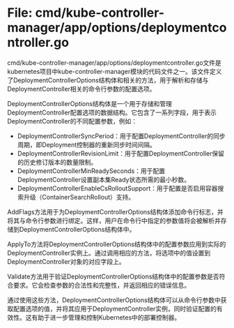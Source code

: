 # File: cmd/kube-controller-manager/app/options/deploymentcontroller.go

cmd/kube-controller-manager/app/options/deploymentcontroller.go文件是kubernetes项目中kube-controller-manager模块的代码文件之一。该文件定义了DeploymentControllerOptions结构体和相关的方法，用于解析和存储与DeploymentController相关的命令行参数的配置选项。

DeploymentControllerOptions结构体是一个用于存储和管理DeploymentController配置选项的数据结构。它包含了一系列字段，用于表示DeploymentController的不同配置参数，例如：
- DeploymentControllerSyncPeriod：用于配置DeploymentController的同步周期，即Deployment控制器的重新同步时间间隔。
- DeploymentControllerRevisionLimit：用于配置DeploymentController保留的历史修订版本的数量限制。
- DeploymentControllerMinReadySeconds：用于配置DeploymentController设置副本集Ready状态所需的最小秒数。
- DeploymentControllerEnableCsRolloutSupport：用于配置是否启用容器搜索升级（ContainerSearchRollout）支持。

AddFlags方法用于为DeploymentControllerOptions结构体添加命令行标志，并将其与命令行参数进行绑定。这样，用户在命令行中指定的参数值将会被解析并存储到DeploymentControllerOptions结构体中。

ApplyTo方法将DeploymentControllerOptions结构体中的配置参数应用到实际的DeploymentController实例上。通过调用相应的方法，将选项中的值设置到DeploymentController对象的对应字段上。

Validate方法用于验证DeploymentControllerOptions结构体中的配置参数是否符合要求。它会检查参数的合法性和完整性，并返回相应的错误信息。

通过使用这些方法，DeploymentControllerOptions结构体可以从命令行参数中获取配置选项的值，并将其应用于DeploymentController实例，同时验证配置的有效性。这有助于进一步管理和控制Kubernetes中的部署控制器。

